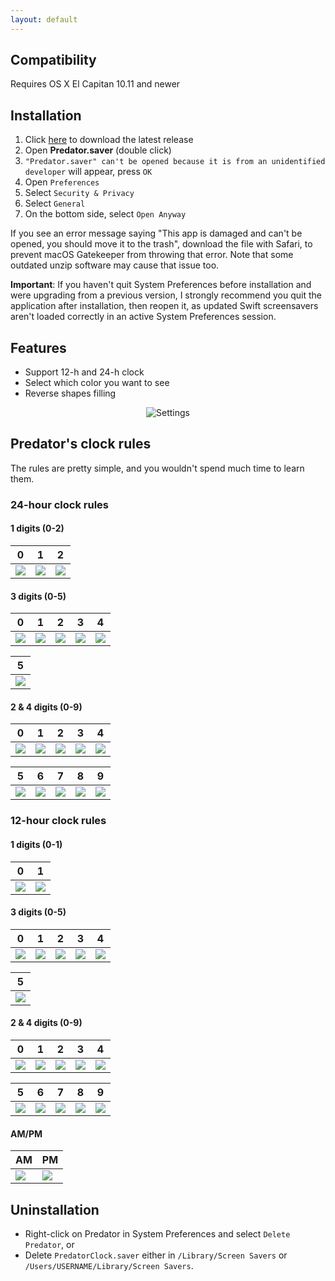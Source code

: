 ```yaml
---
layout: default
---
```


## Compatibility

Requires OS X El Capitan 10.11 and newer

## Installation

1. Click [here](https://github.com/vpeschenkov/Predator/releases/download/1.0.4/Predator.saver.zip) to download the latest release
2. Open **Predator.saver** (double click)
3. `"Predator.saver" can't be opened because it is from an unidentified developer` will appear, press `OK`
4. Open `Preferences`
5. Select `Security & Privacy`
6. Select `General`
7. On the bottom side, select `Open Anyway`

If you see an error message saying "This app is damaged and can't be opened, you should move it to the trash", download the file with Safari, to prevent macOS Gatekeeper from throwing that error. Note that some outdated unzip software may cause that issue too.

**Important**: If you haven't quit System Preferences before installation and were upgrading from a previous version, I strongly recommend you quit the application after installation, then reopen it, as updated Swift screensavers aren't loaded correctly in an active System Preferences session.

## Features

- Support 12-h and 24-h clock 
- Select which color you want to see
- Reverse shapes filling

<p align="center">
  <img alt="Settings" src="assets/settings.png">
</p>

## Predator's clock rules

The rules are pretty simple, and you wouldn't spend much time to learn them.

### 24-hour clock rules

#### 1 digits (0-2)

| 0                                                                     | 1                                                                     | 2                                                                      |
|-----------------------------------------------------------------------|-----------------------------------------------------------------------|------------------------------------------------------------------------|
| <img src="assets/24-h%20clock/1st%20digit/24h-1-0.png"> | <img src="assets/24-h%20clock/1st%20digit/24h-1-1.png"> | <img src="assets/24-h%20clock/1st%20digit/24h-1-2.png">  |

#### 3 digits (0-5)

| 0                                                                     | 1                                                                     | 2                                                                     | 3                                                                     | 4                                                                     |
|-----------------------------------------------------------------------|-----------------------------------------------------------------------|-----------------------------------------------------------------------|-----------------------------------------------------------------------|-----------------------------------------------------------------------|
| <img src="assets/24-h%20clock/3rd%20digit/24h-3-0.png"> | <img src="assets/24-h%20clock/3rd%20digit/24h-3-1.png"> | <img src="assets/24-h%20clock/3rd%20digit/24h-3-2.png"> | <img src="assets/24-h%20clock/3rd%20digit/24h-3-3.png"> | <img src="assets/24-h%20clock/3rd%20digit/24h-3-4.png"> |

| 5                                                                     |
|-----------------------------------------------------------------------|
| <img src="assets/24-h%20clock/3rd%20digit/24h-3-5.png"> |


#### 2 & 4 digits (0-9)

| 0                                                                                 | 1                                                                                 | 2                                                                                 | 3                                                                                 | 4                                                                                 |
|-----------------------------------------------------------------------------------|-----------------------------------------------------------------------------------|-----------------------------------------------------------------------------------|-----------------------------------------------------------------------------------|-----------------------------------------------------------------------------------|
| <img src="assets/24-h%20clock/2nd%20&%204th%20digits/24h-24-0.png"> | <img src="assets/24-h%20clock/2nd%20&%204th%20digits/24h-24-1.png"> | <img src="assets/24-h%20clock/2nd%20&%204th%20digits/24h-24-2.png"> | <img src="assets/24-h%20clock/2nd%20&%204th%20digits/24h-24-3.png"> | <img src="assets/24-h%20clock/2nd%20&%204th%20digits/24h-24-4.png"> |

| 5                                                                                 | 6                                                                                 | 7                                                                                 | 8                                                                                 | 9                                                                                 |
|-----------------------------------------------------------------------------------|-----------------------------------------------------------------------------------|-----------------------------------------------------------------------------------|-----------------------------------------------------------------------------------|-----------------------------------------------------------------------------------|
| <img src="assets/24-h%20clock/2nd%20&%204th%20digits/24h-24-5.png"> | <img src="assets/24-h%20clock/2nd%20&%204th%20digits/24h-24-6.png"> | <img src="assets/24-h%20clock/2nd%20&%204th%20digits/24h-24-7.png"> | <img src="assets/24-h%20clock/2nd%20&%204th%20digits/24h-24-8.png"> | <img src="assets/24-h%20clock/2nd%20&%204th%20digits/24h-24-9.png"> |

### 12-hour clock rules

#### 1 digits (0-1)

| 0                                                                     | 1                                                                     |
|-----------------------------------------------------------------------|-----------------------------------------------------------------------|
| <img src="assets/12-h%20clock/1st%20digit/12h-1-0.png"> | <img src="assets/12-h%20clock/1st%20digit/12h-1-1.png"> |

#### 3 digits (0-5)

| 0                                                                     | 1                                                                     | 2                                                                     | 3                                                                     | 4                                                                     |
|-----------------------------------------------------------------------|-----------------------------------------------------------------------|-----------------------------------------------------------------------|-----------------------------------------------------------------------|-----------------------------------------------------------------------|
| <img src="assets/12-h%20clock/3rd%20digit/12h-3-0.png"> | <img src="assets/12-h%20clock/3rd%20digit/12h-3-1.png"> | <img src="assets/12-h%20clock/3rd%20digit/12h-3-2.png"> | <img src="assets/12-h%20clock/3rd%20digit/12h-3-3.png"> | <img src="assets/12-h%20clock/3rd%20digit/12h-3-4.png"> |

| 5                                                                     |
|-----------------------------------------------------------------------|
| <img src="assets/12-h%20clock/3rd%20digit/12h-3-5.png"> |

#### 2 & 4 digits (0-9)

| 0                                                                                 | 1                                                                                 | 2                                                                                 | 3                                                                                 | 4                                                                                 |
|-----------------------------------------------------------------------------------|-----------------------------------------------------------------------------------|-----------------------------------------------------------------------------------|-----------------------------------------------------------------------------------|-----------------------------------------------------------------------------------|
| <img src="assets/12-h%20clock/2nd%20&%204th%20digits/12h-24-0.png"> | <img src="assets/12-h%20clock/2nd%20&%204th%20digits/12h-24-1.png"> | <img src="assets/12-h%20clock/2nd%20&%204th%20digits/12h-24-2.png"> | <img src="assets/12-h%20clock/2nd%20&%204th%20digits/12h-24-3.png"> | <img src="assets/12-h%20clock/2nd%20&%204th%20digits/12h-24-4.png"> |

| 5                                                                                 | 6                                                                                 | 7                                                                                 | 8                                                                                 | 9                                                                                 |
|-----------------------------------------------------------------------------------|-----------------------------------------------------------------------------------|-----------------------------------------------------------------------------------|-----------------------------------------------------------------------------------|-----------------------------------------------------------------------------------|
| <img src="assets/12-h%20clock/2nd%20&%204th%20digits/12h-24-5.png"> | <img src="assets/12-h%20clock/2nd%20&%204th%20digits/12h-24-6.png"> | <img src="assets/12-h%20clock/2nd%20&%204th%20digits/12h-24-7.png"> | <img src="assets/12-h%20clock/2nd%20&%204th%20digits/12h-24-8.png"> | <img src="assets/12-h%20clock/2nd%20&%204th%20digits/12h-24-9.png"> |

#### AM/PM

| AM     | PM     |
|--------|--------|
| ![][AM]| ![][PM]|

## Uninstallation 

- Right-click on Predator in System Preferences and select `Delete Predator`, or
- Delete `PredatorClock.saver` either in `/Library/Screen Savers` or `/Users/USERNAME/Library/Screen Savers`.

[AM]: assets/AM:PM/AM.png
[PM]: assets/AM:PM/PM.png
